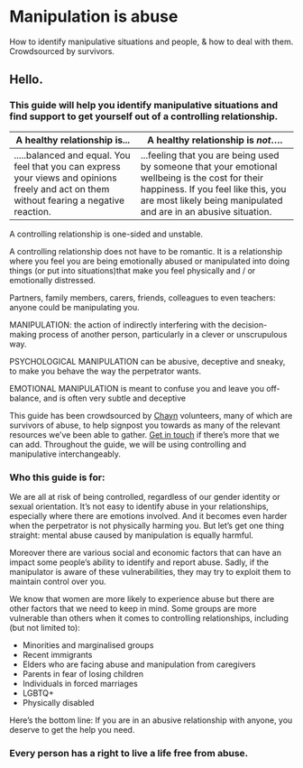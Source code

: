 # Manipulation is abuse

How to identify manipulative situations and people, & how to deal with them. Crowdsourced by survivors.

## Hello.

### This guide will help you identify manipulative situations and find support to get yourself out of a controlling relationship.

| **A healthy relationship is...** | A healthy relationship is _**not**_…. |
| --- | --- |
| .....balanced and equal. You feel that you can express your views and opinions freely and act on them without fearing a negative reaction. | ...feeling that you are being used by someone that your emotional wellbeing is the cost for their happiness. If you feel like this, you are most likely being manipulated and are in an abusive situation. |

A controlling relationship is one-sided and unstable.

A controlling relationship does not have to be  romantic. It is a relationship where you feel you are being emotionally abused or manipulated into doing things (or put into situations)that make you feel physically and / or emotionally distressed. 

Partners, family members, carers, friends, colleagues to even teachers: anyone could be manipulating you.

MANIPULATION:
the action of indirectly interfering with the decision-making process of another person, particularly in a clever or unscrupulous way.

PSYCHOLOGICAL MANIPULATION
can be abusive, deceptive and sneaky, to make you behave the way the perpetrator wants.

EMOTIONAL MANIPULATION
is meant to confuse you and leave you off-balance, and is often very subtle and deceptive

This guide has been crowdsourced by [Chayn](http://chayn.co/) volunteers, many of which are survivors of abuse, to help signpost you towards as many of the relevant resources we’ve been able to gather. [Get in touch](https://www.facebook.com/chayn/) if there’s more that we can add. Throughout the guide, we will be using controlling and manipulative interchangeably.


### Who this guide is for:

We are all at risk of being controlled, regardless of our gender identity or sexual orientation.
It’s not easy to identify abuse in your relationships, especially where there are emotions involved. And it becomes even harder when the perpetrator is not physically harming you. But let’s get one thing straight: mental abuse caused by manipulation is equally harmful. 
 
Moreover there are various social and economic factors that can have an impact some people’s ability to identify and report abuse. 
Sadly, if the manipulator is aware of these vulnerabilities, they may try to exploit them  to maintain control over you.
 
We know that women are more likely to experience abuse but there are other factors that we need to keep in mind. Some groups are more vulnerable than others when it comes to controlling relationships, including (but not limited to):
* Minorities and marginalised groups
* Recent immigrants
* Elders who are facing abuse and manipulation from caregivers
* Parents in fear of losing children
* Individuals in forced marriages
* LGBTQ+
* Physically disabled

Here’s the bottom line: If you are in an abusive relationship with anyone, you deserve to get the help you need. 

### Every person has a right to live a life free from abuse.



